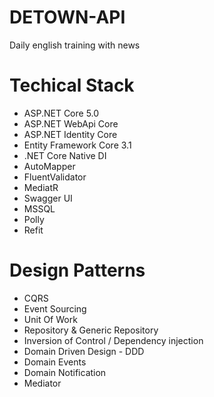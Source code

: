 # DETOWN-API
Daily english training with news


# Techical Stack
- ASP.NET Core 5.0
- ASP.NET WebApi Core
- ASP.NET Identity Core
- Entity Framework Core 3.1
- .NET Core Native DI
- AutoMapper
- FluentValidator
- MediatR
- Swagger UI
- MSSQL
- Polly
- Refit

# Design Patterns
- CQRS
- Event Sourcing
- Unit Of Work
- Repository & Generic Repository
- Inversion of Control / Dependency injection
- Domain Driven Design - DDD
- Domain Events
- Domain Notification
- Mediator